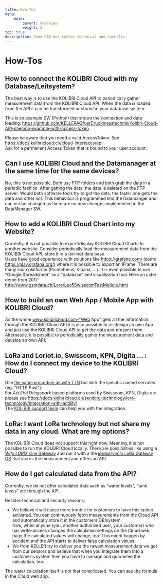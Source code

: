 ```yaml
---
title: How-Tos
menu:
    main:
        parent: overview
        weight: 3
toc: true
description: Some FAQ but rather technical and specific.
---
```


# How-Tos

## How to connect the KOLIBRI Cloud with my Database/Leitsystem?

The best way is to use the KOLIBRI Cloud API to periodically gather measurement data from the KOLIBRI Cloud API. When the data is loaded from the API it can be transformed or stored in your database system.  

This is an example SW (Python) that shows the connection and data loading: <https://github.com/KELLERAGfuerDruckmesstechnik/Kolibri-Cloud-API-daemon-example-with-access-token>  

Please be aware that you need a valid AccessToken. See <https://docs.kolibricloud.ch/cloud-interfaces/api>  
Ask for a permanent Access Token that is bound to your user account.  

## Can I use KOLIBRI Cloud and the Datamanager at the same time for the same devices?

No, this is not possible. Both use FTP folders and both grab the data in a periodic fashion. After getting the data, the data is deleted on the FTP server. Would both software tools try to get the data, the faster one gets the data and other not. This behaviour is programmed into the Datamanger and can not be changed as there are no new changes implemented in the DataManager SW.

## How to add a KOLIBRI Cloud Chart into my Website?

Currently, it is not possible to export/display KOLIBRI Cloud Charts to another website.
Consider periodically load the measurement data from the KOLIBRI Cloud API, store it in a (online) data base.  
Users have good experience with solutions like <https://grafana.com/> (demo: <https://play.grafana.org/)> where it is possible to export an IFrame. There are many such platforms (Prometheus, Kibana, …).
It is even possible to use "Google Spreadsheet" as a "database" and visualization tool. Here an older demo from 2017: <http://www.gsmdata.ch/Lora/Leo5SwisscomTestModule.html>

## How to build an own Web App / Mobile App with KOLIBRI Cloud?

As the whole www.kolibricloud.com-"Web App" gets all the information through the KOLIBRI Cloud API it is also possible to re-design an own App and just use the KOLIBRI Cloud API to get the data and present them.  
Alternately, it is possible to periodically gather the measurement data and develop an own API.

## LoRa and Loriot.io, Swisscom, KPN, Digita ... : How do I connect my device to the KOLIBRI Cloud?

Use [the same procedure as with TTN](https://docs.kolibricloud.ch/sending-technology/lora-technology/integration-with-ttn/) but with the specific named services (eg. "HTTP Post").  
For *Actility*/*Thingspark* based platforms used by Swisscom, KPN, Digita etc please see https://docs.kolibricloud.ch/sending-technology/lora-technology/integration-with-actility/  
The [KOLIBRI support team](<kolibri@keller-druck.com>) can help you with the integration.

## LoRa: I want LoRa technology but not share my data in any cloud. What are my options?

The KOLIBRI Cloud does not support this right now. Meaning, it is not possible to run the KOLIBRI Cloud locally. There are possibilities like using a [*Wifx LORIX One* Gateway](https://www.lorixone.io/) and run it with a the [*loraserver.io* LoRa Gateway OS](https://www.loraserver.io/lora-gateway-os/overview/) that stores the measurement and offers an API.

## How do I get calculated data from the API?

Currently, we do not offer calculated data such as "water levels", "tank levels" etc through the API.
  
Besides technical and security reasons:

- We believe it will cause more trouble for customers to have this option activated. You can continuously fetch measurements from the Cloud API and automatically store it in the customers DB/system.  
 Now, when anyone (you, another authorized user, your customer) who has write-access changes the calculation settings on the Cloud web page the calculated values will change, too. This might happen by accident and the API starts to deliver false calculation values.  
- We from KELLER try to deliver you the rawest measurement data we get from our sensors and believe that when you integrate them into a customer's system then you have to manage and guarantee the calculation, too.  
  
The water calculation itself is not that complicated. You can see the formula in the Cloud web app.
